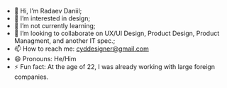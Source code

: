 - 👋 Hi, I’m Radaev Daniil;
- 👀 I’m interested in design; 
- 🌱 I’m not currently learning; 
- 💞️ I’m looking to collaborate on UX/UI Design, Product Design, Product Managment, and another IT spec.;
- 📫 How to reach me: cyddesigner@gmail.com
- 😄 Pronouns: He/Him
- ⚡ Fun fact: At the age of 22, I was already working with large foreign companies.

<!---
CYD-designer/CYD-designer is a ✨ special ✨ repository because its `README.md` (this file) appears on your GitHub profile.
You can click the Preview link to take a look at your changes.
--->
